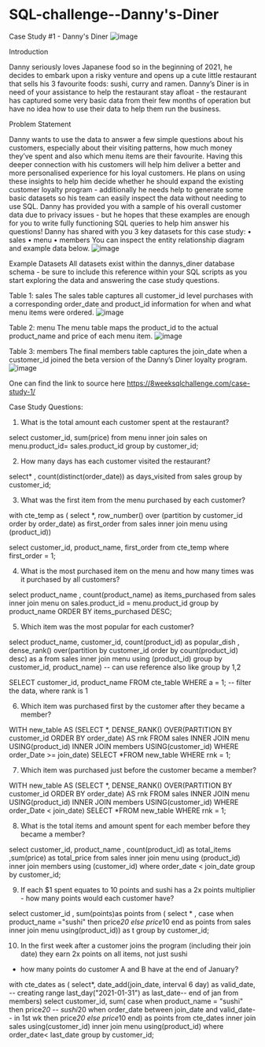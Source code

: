 # SQL-challenge--Danny's-Diner

Case Study #1 - Danny's Diner
![image](https://github.com/aditi-hub9/SQL-challenge--Danny-s-Diner/assets/114562936/1cffd16b-f527-495a-a3aa-a658bd3eecfc)


Introduction

Danny seriously loves Japanese food so in the beginning of 2021, he decides to embark upon a risky venture and opens up a cute little restaurant that sells his 3 favourite foods: 
sushi, curry and ramen.
Danny’s Diner is in need of your assistance to help the restaurant stay afloat - the restaurant has captured some very basic data from their few months of operation but have no idea how to use their data to help them run the business.

Problem Statement

Danny wants to use the data to answer a few simple questions about his customers, especially about their visiting patterns, how much money they’ve spent and also which menu items are their favourite. Having this deeper connection with his customers will help him deliver a better and more personalised experience for his loyal customers.
He plans on using these insights to help him decide whether he should expand the existing customer loyalty program - additionally he needs help to generate some basic datasets so his team can easily inspect the data without needing to use SQL.
Danny has provided you with a sample of his overall customer data due to privacy issues - but he hopes that these examples are enough for you to write fully functioning SQL queries to help him answer his questions!
Danny has shared with you 3 key datasets for this case study:
•	sales
•	menu
•	members
You can inspect the entity relationship diagram and example data below.
![image](https://github.com/aditi-hub9/SQL-challenge--Danny-s-Diner/assets/114562936/64da3a32-a32f-4b49-8d72-62a0be4325d6)

 
Example Datasets
All datasets exist within the dannys_diner database schema - be sure to include this reference within your SQL scripts as you start exploring the data and answering the case study questions.

Table 1: sales
The sales table captures all customer_id level purchases with a corresponding order_date and product_id information for when and what menu items were ordered.
 ![image](https://github.com/aditi-hub9/SQL-challenge--Danny-s-Diner/assets/114562936/0ef79ef1-7ae4-4819-9fdf-01b398f5d158)

Table 2: menu
The menu table maps the product_id to the actual product_name and price of each menu item.
 ![image](https://github.com/aditi-hub9/SQL-challenge--Danny-s-Diner/assets/114562936/b745ed74-e8b6-4729-af57-6fbf9891f731)

Table 3: members
The final members table captures the join_date when a customer_id joined the beta version of the Danny’s Diner loyalty program.
 ![image](https://github.com/aditi-hub9/SQL-challenge--Danny-s-Diner/assets/114562936/ebe811a7-1b51-48bd-9039-9c79b34c88f3)

One can find the link to source here 
https://8weeksqlchallenge.com/case-study-1/
  
Case Study Questions: 
1.	What is the total amount each customer spent at the restaurant?
   
select customer_id, sum(price)
from menu
inner join sales
on menu.product_id= sales.product_id
group by customer_id;


2.	How many days has each customer visited the restaurant?

select* , count(distinct(order_date)) as days_visited from sales
group by customer_id;


3.	What was the first item from the menu purchased by each customer?

with cte_temp as ( select *, row_number() over (partition by customer_id order by order_date) as first_order
from sales
inner join menu
using (product_id))

select customer_id,
    product_name,
    first_order from cte_temp
    where first_order = 1;
	
4.	What is the most purchased item on the menu and how many times was it purchased by all customers?

select product_name , count(product_name) as items_purchased from sales
inner join menu
on sales.product_id = menu.product_id
group by product_name
ORDER BY
	items_purchased DESC;
    
5.	Which item was the most popular for each customer?

select product_name, customer_id, count(product_id) as popular_dish ,
dense_rank() over(partition by customer_id order by count(product_id) desc) as a from sales 
inner join menu
using (product_id)
group by customer_id, product_name) -- can use reference also like group by 1,2

SELECT customer_id, product_name
FROM cte_table
WHERE a = 1; -- filter the data, where rank is 1

6.	Which item was purchased first by the customer after they became a member?

WITH new_table AS
(SELECT
	*, DENSE_RANK() OVER(PARTITION BY customer_id ORDER BY order_date) AS rnk
FROM sales
INNER JOIN menu USING(product_id)
INNER JOIN members USING(customer_id)
WHERE
	order_Date >= join_date)
SELECT
	*FROM
	new_table
WHERE
	rnk = 1;
 
7.	Which item was purchased just before the customer became a member?

WITH new_table AS
(SELECT
	*, DENSE_RANK() OVER(PARTITION BY customer_id ORDER BY order_date) AS rnk
FROM sales
INNER JOIN menu USING(product_id)
INNER JOIN members USING(customer_id)
WHERE
	order_Date < join_date)
SELECT
	*FROM
	new_table
WHERE
	rnk = 1;
 
8.	What is the total items and amount spent for each member before they became a member?

select customer_id, product_name
,  count(product_id) as total_items ,sum(price) as total_price from sales 
inner join menu
using (product_id)
inner join members
using (customer_id)
where order_date < join_date
group by customer_id;

9.	If each $1 spent equates to 10 points and sushi has a 2x points multiplier - how many points would each customer have?

select customer_id , sum(points)as points from  (
select * , 
case 
when product_name ="sushi" then price*20
else price*10
end as points
 from sales
inner join menu
using(product_id)) as t
group by customer_id;

10.	In the first week after a customer joins the program (including their join date) they earn 2x points on all items, not just sushi
- how many points do customer A and B have at the end of January?

with cte_dates as (
	select*,
date_add(join_date, interval 6 day) as valid_date, -- creating range
last_day("2021-01-31") as last_date-- end of jan 
from members)
select customer_id, sum(
case when product_name = "sushi" then price*20 -- sushi*20
 when order_date between join_date and valid_date-- in 1st wk
 then price*20
 else price*10
 end) as points
 from cte_dates
inner join sales
using(customer_id)
inner join menu using(product_id)
where order_date< last_date
group by customer_id;  




























